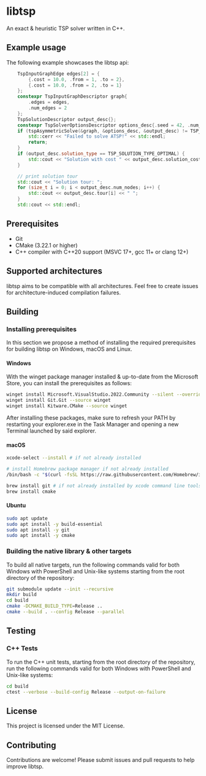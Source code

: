 # libtsp

An exact & heuristic TSP solver written in C++.

## Example usage

The following example showcases the libtsp api:
```cpp
    TspInputGraphEdge edges[2] = {
        {.cost = 10.0, .from = 1, .to = 2},
        {.cost = 10.0, .from = 2, .to = 1}
    };
    constexpr TspInputGraphDescriptor graph{
        .edges = edges,
        .num_edges = 2
    };
    TspSolutionDescriptor output_desc{};
    constexpr TspSolverOptionsDescriptor options_desc{.seed = 42, .num_iterations = 100};
    if (tspAsymmetricSolve(&graph, &options_desc, &output_desc) != TSP_STATUS_SUCCESS) {
        std::cerr << "Failed to solve ATSP!" << std::endl;
        return;
    }
    if (output_desc.solution_type == TSP_SOLUTION_TYPE_OPTIMAL) {
        std::cout << "Solution with cost " << output_desc.solution_cost << " is optimal.";
    }

    // print solution tour
    std::cout << "Solution tour: ";
    for (size_t i = 0; i < output_desc.num_nodes; i++) {
        std::cout << output_desc.tour[i] << " ";
    }
    std::cout << std::endl;
```

## Prerequisites

- Git
- CMake (3.22.1 or higher)
- C++ compiler with C++20 support (MSVC 17+, gcc 11+ or clang 12+)

## Supported architectures

libtsp aims to be compatible with all architectures.
Feel free to create issues for architecture-induced compilation failures.

## Building

### Installing prerequisites

In this section we propose a method of installing the required prerequisites for building libtsp on Windows, macOS and Linux.

#### Windows

With the winget package manager installed & up-to-date from the Microsoft Store, you can install the prerequisites as
follows:

```bash
winget install Microsoft.VisualStudio.2022.Community --silent --override "--wait --quiet --add ProductLang En-us --add Microsoft.VisualStudio.Workload.NativeDesktop --includeRecommended"
winget install Git.Git --source winget
winget install Kitware.CMake --source winget
```

After installing these packages, make sure to refresh your PATH by restarting your explorer.exe in the Task Manager and
opening a new Terminal launched by said explorer.

#### macOS

```bash
xcode-select --install # if not already installed

# install Homebrew package manager if not already installed
/bin/bash -c "$(curl -fsSL https://raw.githubusercontent.com/Homebrew/install/HEAD/install.sh)"

brew install git # if not already installed by xcode command line tools
brew install cmake
```

#### Ubuntu

```bash
sudo apt update
sudo apt install -y build-essential
sudo apt install -y git
sudo apt install -y cmake
```

### Building the native library & other targets

To build all native targets, run the following commands valid for both Windows with PowerShell and Unix-like systems
starting from the root directory of the repository:

```bash
git submodule update --init --recursive
mkdir build
cd build
cmake -DCMAKE_BUILD_TYPE=Release ..
cmake --build . --config Release --parallel
```

## Testing

### C++ Tests

To run the C++ unit tests, starting from the root directory of the repository, run the following commands valid for both
Windows with PowerShell and Unix-like systems:

```bash
cd build
ctest --verbose --build-config Release --output-on-failure
```


## License

This project is licensed under the MIT License.

## Contributing

Contributions are welcome! Please submit issues and pull requests to help improve libtsp.
